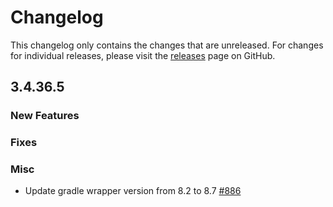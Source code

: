 # Changelog

This changelog only contains the changes that are unreleased. For changes for individual releases, please visit the
[releases](https://github.com/ATLauncher/ATLauncher/releases) page on GitHub.

## 3.4.36.5

### New Features

### Fixes

### Misc

- Update gradle wrapper version from 8.2 to 8.7 [#886](https://github.com/ATLauncher/ATLauncher/issues/886)